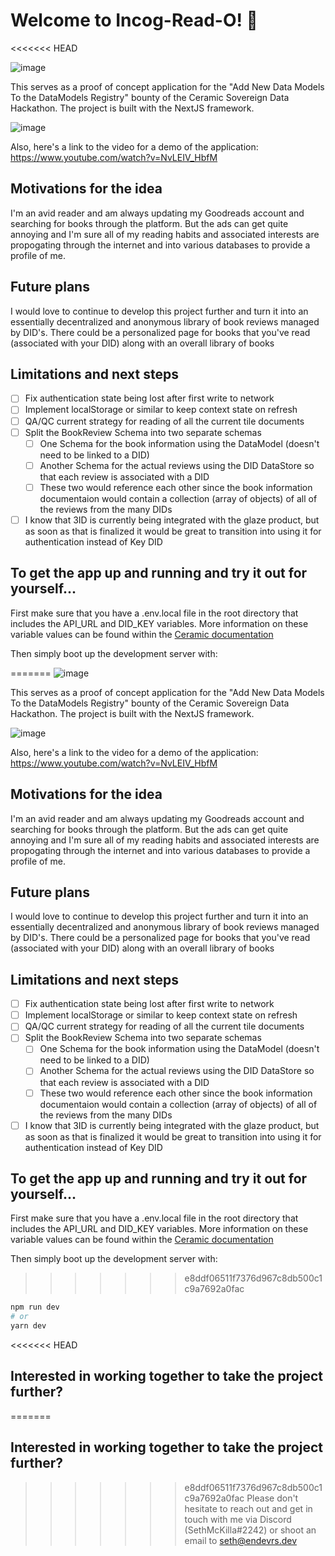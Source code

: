 # Welcome to Incog-Read-O! 👋
<<<<<<< HEAD

![image](https://user-images.githubusercontent.com/63591760/138380805-9a6ecac4-9c4d-4346-836f-d5a210757f1b.png)

This serves as a proof of concept application for the "Add New Data Models To the DataModels Registry" bounty of the Ceramic Sovereign Data Hackathon. The project is built with the NextJS framework.

![image](https://user-images.githubusercontent.com/63591760/138379018-f8ce504d-0597-4984-b268-dc0f82e28094.png)

Also, here's a link to the video for a demo of the application: https://www.youtube.com/watch?v=NvLEIV_HbfM

## Motivations for the idea

I'm an avid reader and am always updating my Goodreads account and searching for books through the platform. But the ads can get quite annoying and I'm sure all of my reading habits and associated interests are propogating through the internet and into various databases to provide a profile of me.

## Future plans

I would love to continue to develop this project further and turn it into an essentially decentralized and anonymous library of book reviews managed by DID's. There could be a personalized page for books that you've read (associated with your DID) along with an overall library of books

## Limitations and next steps

- [ ] Fix authentication state being lost after first write to network
- [ ] Implement localStorage or similar to keep context state on refresh
- [ ] QA/QC current strategy for reading of all the current tile documents
- [ ] Split the BookReview Schema into two separate schemas
  - [ ] One Schema for the book information using the DataModel (doesn't need to be linked to a DID)
  - [ ] Another Schema for the actual reviews using the DID DataStore so that each review is associated with a DID
  - [ ] These two would reference each other since the book information documentaion would contain a collection (array of objects) of all of the reviews from the many DIDs
- [ ] I know that 3ID is currently being integrated with the glaze product, but as soon as that is finalized it would be great to transition into using it for authentication instead of Key DID

## To get the app up and running and try it out for yourself...

First make sure that you have a .env.local file in the root directory that includes the API_URL and DID_KEY variables. More information on these variable values can be found within the [Ceramic documentation](https://developers.ceramic.network/learn/welcome/)

Then simply boot up the development server with:

=======
![image](https://user-images.githubusercontent.com/63591760/138380805-9a6ecac4-9c4d-4346-836f-d5a210757f1b.png)

This serves as a proof of concept application for the "Add New Data Models To the DataModels Registry" bounty of the Ceramic Sovereign Data Hackathon. The project is built with the NextJS framework.

![image](https://user-images.githubusercontent.com/63591760/138379018-f8ce504d-0597-4984-b268-dc0f82e28094.png)

Also, here's a link to the video for a demo of the application: https://www.youtube.com/watch?v=NvLEIV_HbfM

## Motivations for the idea
I'm an avid reader and am always updating my Goodreads account and searching for books through the platform. But the ads can get quite annoying and I'm sure all of my reading habits and associated interests are propogating through the internet and into various databases to provide a profile of me.

## Future plans
I would love to continue to develop this project further and turn it into an essentially decentralized and anonymous library of book reviews managed by DID's. There could be a personalized page for books that you've read (associated with your DID) along with an overall library of books

## Limitations and next steps
- [ ] Fix authentication state being lost after first write to network
- [ ] Implement localStorage or similar to keep context state on refresh
- [ ] QA/QC current strategy for reading of all the current tile documents
- [ ] Split the BookReview Schema into two separate schemas
  - [ ] One Schema for the book information using the DataModel (doesn't need to be linked to a DID)
  - [ ] Another Schema for the actual reviews using the DID DataStore so that each review is associated with a DID
  - [ ] These two would reference each other since the book information documentaion would contain a collection (array of objects) of all of the reviews from the many DIDs
- [ ] I know that 3ID is currently being integrated with the glaze product, but as soon as that is finalized it would be great to transition into using it for authentication instead of Key DID

## To get the app up and running and try it out for yourself...

First make sure that you have a .env.local file in the root directory that includes the API_URL and DID_KEY variables. More information on these variable values can be found within the [Ceramic documentation](https://developers.ceramic.network/learn/welcome/)

Then simply boot up the development server with:

>>>>>>> e8ddf06511f7376d967c8db500c1c9a7692a0fac
```bash
npm run dev
# or
yarn dev
```
<<<<<<< HEAD

## Interested in working together to take the project further?

=======

## Interested in working together to take the project further?
>>>>>>> e8ddf06511f7376d967c8db500c1c9a7692a0fac
Please don't hesitate to reach out and get in touch with me via Discord (SethMcKilla#2242) or shoot an email to seth@endevrs.dev
